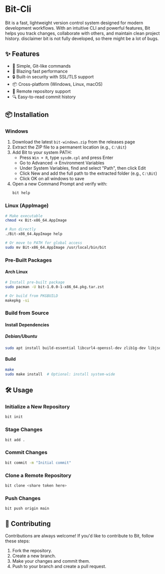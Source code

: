 # Bit-Cli

Bit is a fast, lightweight version control system designed for modern development workflows. With an intuitive CLI and powerful features, Bit helps you track changes, collaborate with others, and maintain clean project history.
disclaimer bit is not fully developed, so there might be a lot of bugs.

## ✨ Features

- 🔄 Simple, Git-like commands
- 🚀 Blazing fast performance
- 🔒 Built-in security with SSL/TLS support
- 📦 Cross-platform (Windows, Linux, macOS)
- 📡 Remote repository support
- 🔍 Easy-to-read commit history

## 📦 Installation

### Windows
1. Download the latest `bit-windows.zip` from the releases page
2. Extract the ZIP file to a permanent location (e.g., `C:\Bit`)
3. Add Bit to your system PATH:
   - Press `Win + R`, type `sysdm.cpl` and press Enter
   - Go to Advanced → Environment Variables
   - Under System Variables, find and select "Path", then click Edit
   - Click New and add the full path to the extracted folder (e.g., `C:\Bit`)
   - Click OK on all windows to save
4. Open a new Command Prompt and verify with:
   ```cmd
   bit help

### Linux (AppImage)
```bash
# Make executable
chmod +x Bit-x86_64.AppImage

# Run directly
./Bit-x86_64.AppImage help

# Or move to PATH for global access
sudo mv Bit-x86_64.AppImage /usr/local/bin/bit
```

### Pre-Built Packages
#### Arch Linux
```bash
# Install pre-built package
sudo pacman -U bit-1.0.0-1-x86_64.pkg.tar.zst

# Or build from PKGBUILD
makepkg -si
```

### Build from Source
#### Install Dependencies
##### Debian/Ubuntu
```bash
sudo apt install build-essential libcurl4-openssl-dev zlib1g-dev libjson-c-dev
```

#### Build
```bash
make
sudo make install  # Optional: install system-wide
```

## 🛠️ Usage

### Initialize a New Repository
```bash
bit init
```

### Stage Changes
```bash
bit add .
```

### Commit Changes
```bash
bit commit -m "Initial commit"
```

### Clone a Remote Repository
```bash
bit clone <share token here>
```

### Push Changes
```bash
bit push origin main
```

## 🚀 Contributing
Contributions are always welcome! If you'd like to contribute to Bit, follow these steps:
1. Fork the repository.
2. Create a new branch.
3. Make your changes and commit them.
4. Push to your branch and create a pull request.
